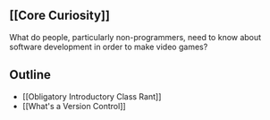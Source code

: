 [[Core Curiosity]]
---
What do people, particularly non-programmers, need to know about software development in order to make video games?

Outline
---
- [[Obligatory Introductory Class Rant]]
- [[What's a Version Control]]



<!--
CISC 204
-->